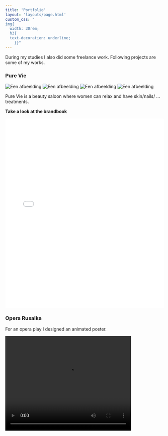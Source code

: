 ```yaml
---
title: 'Portfolio'
layout: 'layouts/page.html'
custom_css: "
img{
  width: 30rem;
  h3{
  text-decoration: underline;
    }}"
---
```


During my studies I also did some freelance work. Following projects are some of my works.

### Pure Vie


![Een afbeelding](/img/pv1.png)
![Een afbeelding](/img/pv2.png)
![Een afbeelding](/img/pv3.png)
![Een afbeelding](/img/pv4.png)

Pure Vie is a beauty saloon where women can relax and have skin/nails/ ... treatments.

**Take a look at the brandbook**

<embed src="/img/brandbook.pdf" type="application/pdf" width="100%" height="600px" /><br>

### Opera Rusalka

For an opera play I designed an animated poster.

<video width="400" height="300" controls>
  <source src="/img/poster.mp4" type="video/mp4">
</video>
